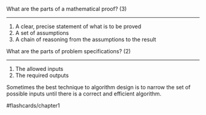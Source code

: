 
What are the parts of a mathematical proof? (3)
___
1. A clear, precise statement of what is to be proved
2. A set of assumptions
3. A chain of reasoning from the assumptions to the result
<!--SR:!2024-12-18,1,230-->

What are the parts of problem specifications? (2)
___
1. The allowed inputs
2. The required outputs

Sometimes the best technique to algorithm design is to narrow the set of possible inputs until there is a correct and efficient algorithm.

#flashcards/chapter1